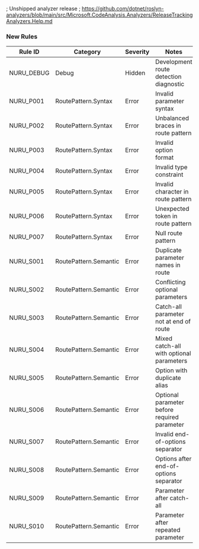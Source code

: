 ; Unshipped analyzer release
; https://github.com/dotnet/roslyn-analyzers/blob/main/src/Microsoft.CodeAnalysis.Analyzers/ReleaseTrackingAnalyzers.Help.md

### New Rules

Rule ID | Category | Severity | Notes
--------|----------|----------|-------
NURU_DEBUG | Debug | Hidden | Development route detection diagnostic
NURU_P001 | RoutePattern.Syntax | Error | Invalid parameter syntax
NURU_P002 | RoutePattern.Syntax | Error | Unbalanced braces in route pattern
NURU_P003 | RoutePattern.Syntax | Error | Invalid option format
NURU_P004 | RoutePattern.Syntax | Error | Invalid type constraint
NURU_P005 | RoutePattern.Syntax | Error | Invalid character in route pattern
NURU_P006 | RoutePattern.Syntax | Error | Unexpected token in route pattern
NURU_P007 | RoutePattern.Syntax | Error | Null route pattern
NURU_S001 | RoutePattern.Semantic | Error | Duplicate parameter names in route
NURU_S002 | RoutePattern.Semantic | Error | Conflicting optional parameters
NURU_S003 | RoutePattern.Semantic | Error | Catch-all parameter not at end of route
NURU_S004 | RoutePattern.Semantic | Error | Mixed catch-all with optional parameters
NURU_S005 | RoutePattern.Semantic | Error | Option with duplicate alias
NURU_S006 | RoutePattern.Semantic | Error | Optional parameter before required parameter
NURU_S007 | RoutePattern.Semantic | Error | Invalid end-of-options separator
NURU_S008 | RoutePattern.Semantic | Error | Options after end-of-options separator
NURU_S009 | RoutePattern.Semantic | Error | Parameter after catch-all
NURU_S010 | RoutePattern.Semantic | Error | Parameter after repeated parameter